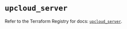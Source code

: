 # `upcloud_server`

Refer to the Terraform Registry for docs: [`upcloud_server`](https://registry.terraform.io/providers/upcloudltd/upcloud/5.7.0/docs/resources/server).

